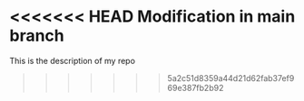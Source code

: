 <<<<<<< HEAD
Modification in main branch
=======
This is the description of my repo
>>>>>>> 5a2c51d8359a44d21d62fab37ef969e387fb2b92
